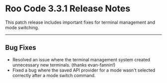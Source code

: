 # Roo Code 3.3.1 Release Notes

This patch release includes important fixes for terminal management and mode switching.

---

## Bug Fixes

*   Resolved an issue where the terminal management system created unnecessary new terminals. (thanks evan-fannin!)
*   Fixed a bug where the saved API provider for a mode wasn't selected correctly after a mode switch command.